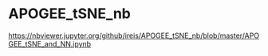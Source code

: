 # APOGEE_tSNE_nb
https://nbviewer.jupyter.org/github/ireis/APOGEE_tSNE_nb/blob/master/APOGEE_tSNE_and_NN.ipynb
